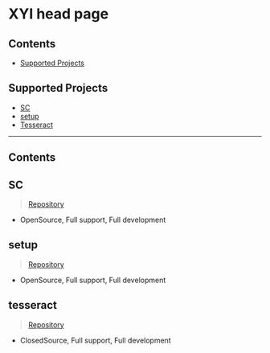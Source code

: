 # XYI head page

## Contents

- [Supported Projects](#Supported-Projects)


## Supported Projects
- [SC](#SC)
- [setup](#setup)
- [Tesseract](#tesseract)

---

## Contents
## SC
> [Repository](https://github.com/MiranDaniel/xyi-sc)
 - OpenSource, Full support, Full development
 
## setup
> [Repository](https://github.com/MiranDaniel/xyi-setup)
 - OpenSource, Full support, Full development
 
## tesseract
> [Repository](https://github.com/MiranDaniel/tesseract)
 - ClosedSource, Full support, Full development

